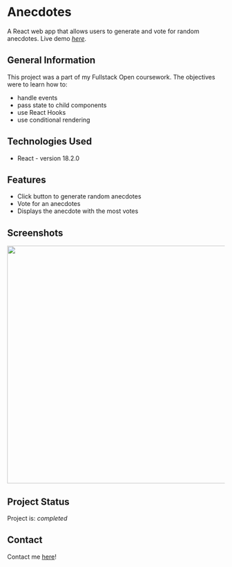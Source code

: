 # Anecdotes
A React web app that allows users to generate and vote for random anecdotes. Live demo [_here_](https://react-anecdotes.netlify.app/). 


## General Information
This project was a part of my Fullstack Open coursework. The objectives were to learn how to:
  - handle events
  - pass state to child components
  - use React Hooks
  - use conditional rendering

## Technologies Used
- React - version 18.2.0

## Features
- Click button to generate random anecdotes
- Vote for an anecdotes
- Displays the anecdote with the most votes

## Screenshots

<img src="https://user-images.githubusercontent.com/63388515/199157525-b595dbc0-5c9c-40f0-8817-eb285953ddfd.png" width="600" height="550">

## Project Status
Project is: _completed_ 

## Contact
Contact me [here](https://makaylaandersontucker.netlify.app/contact.html)!

<!-- ## License -->
<!-- This project is open source and available under the [MIT License](). -->
